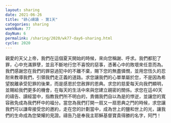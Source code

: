 ```yaml
---
layout: sharing
date: 2021-06-26
title: "耕心禱讀 - 第1天"
categories: sharing
weekNum: 77
dayNum: 6
permalink: /sharing/2020/wk77-day6-sharing.html
cycle: 2020
---
```


親愛的天父上帝，我們在這個夏天開始的時候，來向您稱謝、呼求。我們都犯了罪，心中充滿罪孽，並且不斷地行您不喜悅的惡事，憑著心中的敗壞來任意而為。我們感謝您在我們的罪惡過犯中的不離不棄，賜下您的無盡憐憫，並用您恆久的忍耐來教導我們，引領我們走正義的道路。求您讓我們的心單單屬於您，不是因為希望脫離承受犯罪的後果，而是感恩於您赦罪的恩典。求您的慈愛每天向我們顯明，並賜給我們更多的機會，在每天的生活中來與您建立親密的關係。求您在這40天的禱告、讀經當中，指教我們所不明白的，責備我們自以為是的悖逆，並讓您的寬容赦免成為我們杯中的福分。當您為我們打開一扇又一扇恩典之門的時候，求您讓我們可以謙卑接受您的邀約，走在您的計劃當中，成為世上的鹽和世上的光，讓我們的生命成為您榮耀的見證。禱告乃是奉我主耶穌基督寶貴得勝的名字，阿門！
